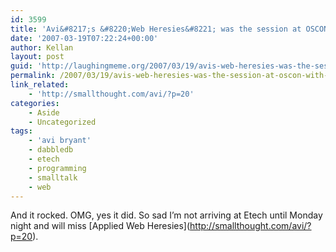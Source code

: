 ```yaml
---
id: 3599
title: 'Avi&#8217;s &#8220;Web Heresies&#8221; was the session at OSCON with the most presenters in the audience.'
date: '2007-03-19T07:22:24+00:00'
author: Kellan
layout: post
guid: 'http://laughingmeme.org/2007/03/19/avis-web-heresies-was-the-session-at-oscon-with-the-most-presenters-in-the-audience/'
permalink: /2007/03/19/avis-web-heresies-was-the-session-at-oscon-with-the-most-presenters-in-the-audience/
link_related:
    - 'http://smallthought.com/avi/?p=20'
categories:
    - Aside
    - Uncategorized
tags:
    - 'avi bryant'
    - dabbledb
    - etech
    - programming
    - smalltalk
    - web
---
```


And it rocked. OMG, yes it did. So sad I’m not arriving at Etech until Monday night and will miss \[Applied Web Heresies\](http://smallthought.com/avi/?p=20).